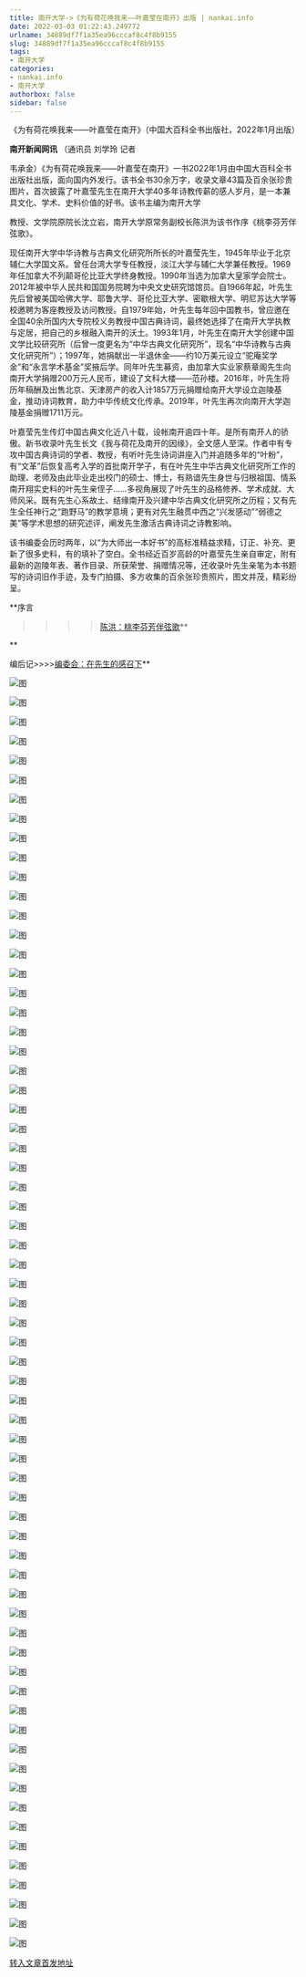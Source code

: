 ```yaml
---
title: 南开大学->《为有荷花唤我来——叶嘉莹在南开》出版 | nankai.info
date: 2022-03-03 01:22:43.249772
urlname: 34889df7f1a35ea96cccaf8c4f8b9155
slug: 34889df7f1a35ea96cccaf8c4f8b9155
tags: 
- 南开大学
categories:
- nankai.info
- 南开大学
authorbox: false
sidebar: false
---
```

《为有荷花唤我来——叶嘉莹在南开》（中国大百科全书出版社，2022年1月出版）

**南开新闻网讯** （通讯员 刘学玲 记者

韦承金）《为有荷花唤我来——叶嘉莹在南开》一书2022年1月由中国大百科全书出版社出版，面向国内外发行。该书全书30余万字，收录文章43篇及百余张珍贵图片，首次披露了叶嘉莹先生在南开大学40多年诗教传薪的感人岁月，是一本兼具文化、学术、史料价值的好书。该书主编为南开大学
<!--more-->
教授、文学院原院长沈立岩，南开大学原常务副校长陈洪为该书作序《桃李芬芳伴弦歌》。

现任南开大学中华诗教与古典文化研究所所长的叶嘉莹先生，1945年毕业于北京辅仁大学国文系。曾任台湾大学专任教授，淡江大学与辅仁大学兼任教授。1969年任加拿大不列颠哥伦比亚大学终身教授。1990年当选为加拿大皇家学会院士。2012年被中华人民共和国国务院聘为中央文史研究馆馆员。自1966年起，叶先生先后曾被美国哈佛大学、耶鲁大学、哥伦比亚大学、密歇根大学、明尼苏达大学等校邀聘为客座教授及访问教授。自1979年始，叶先生每年回中国教书，曾应邀在全国40余所国内大专院校义务教授中国古典诗词，最终她选择了在南开大学执教与定居，把自己的乡根融入南开的沃土。1993年1月，叶先生在南开大学创建中国文学比较研究所（后曾一度更名为“中华古典文化研究所”，现名“中华诗教与古典文化研究所”）；1997年，她捐献出一半退休金——约10万美元设立“驼庵奖学金”和“永言学术基金”奖掖后学。同年叶先生募资，由加拿大实业家蔡章阁先生向南开大学捐赠200万元人民币，建设了文科大楼——范孙楼。2016年，叶先生将历年稿酬及出售北京、天津房产的收入计1857万元捐赠给南开大学设立迦陵基金，推动诗词教育，助力中华传统文化传承。2019年，叶先生再次向南开大学迦陵基金捐赠1711万元。

叶嘉莹先生传灯中国古典文化近八十载，设帐南开逾四十年。是所有南开人的骄傲。新书收录叶先生长文《我与荷花及南开的因缘》，全文感人至深。作者中有专攻中国古典诗词的学者、教授，有听叶先生诗词讲座入门并追随多年的“叶粉”，有“文革”后恢复高考入学的首批南开学子，有在叶先生中华古典文化研究所工作的助理、老师及由此毕业走出校门的硕士、博士，有熟谙先生身世与归根祖国、情系南开翔实史料的叶先生亲侄子……多视角展现了叶先生的品格修养、学术成就、大师风采。既有先生心系故土、结缘南开及兴建中华古典文化研究所之历程；又有先生全任神行之“跑野马”的教学意境；更有对先生融贯中西之“兴发感动”“弱德之美”等学术思想的研究述评，阐发先生激活古典诗词之诗教影响。

该书编委会历时两年，以“为大师出一本好书”的高标准精益求精，订正、补充、更新了很多史料，有的填补了空白。全书经近百岁高龄的叶嘉莹先生亲自审定，附有最新的迦陵年表、著作目录、所获荣誉、捐赠情况等，还收录叶先生亲笔为本书题写的诗词旧作手迹，及专门拍摄、多方收集的百余张珍贵照片，图文并茂，精彩纷呈。

**序言

>>>>[陈洪：桃李芬芳伴弦歌](http://news.nankai.edu.cn/nkrw/system/2021/12/13/030049446.shtml)**

**

编后记>>>>[编委会：在先生的感召下](http://news.nankai.edu.cn/nkrw/system/2022/02/28/030050420.shtml)**

![图](http://news.nankai.edu.cn/ywsd/system/2022/02/28/g)

![图](http://news.nankai.edu.cn/ywsd/system/2022/02/28/p)

![图](http://news.nankai.edu.cn/ywsd/system/2022/02/28/j)

![图](http://news.nankai.edu.cn/ywsd/system/2022/02/28/)

![图](http://news.nankai.edu.cn/ywsd/system/2022/02/28/8)

![图](http://news.nankai.edu.cn/ywsd/system/2022/02/28/e)

![图](http://news.nankai.edu.cn/ywsd/system/2022/02/28/7)

![图](http://news.nankai.edu.cn/ywsd/system/2022/02/28/e)

![图](http://news.nankai.edu.cn/ywsd/system/2022/02/28/0)

![图](http://news.nankai.edu.cn/ywsd/system/2022/02/28/b)

![图](http://news.nankai.edu.cn/ywsd/system/2022/02/28/0)

![图](http://news.nankai.edu.cn/ywsd/system/2022/02/28/e)

![图](http://news.nankai.edu.cn/ywsd/system/2022/02/28/_)

![图](http://news.nankai.edu.cn/ywsd/system/2022/02/28/8)

![图](http://news.nankai.edu.cn/ywsd/system/2022/02/28/5)

![图](http://news.nankai.edu.cn/ywsd/system/2022/02/28/8)

![图](http://news.nankai.edu.cn/ywsd/system/2022/02/28/4)

![图](http://news.nankai.edu.cn/ywsd/system/2022/02/28/4)

![图](http://news.nankai.edu.cn/ywsd/system/2022/02/28/0)

![图](http://news.nankai.edu.cn/ywsd/system/2022/02/28/0)

![图](http://news.nankai.edu.cn/ywsd/system/2022/02/28/0)

![图](http://news.nankai.edu.cn/ywsd/system/2022/02/28/3)

![图](http://news.nankai.edu.cn/ywsd/system/2022/02/28/0)

![图](http://news.nankai.edu.cn/ywsd/system/2022/02/28/0)

![图](http://news.nankai.edu.cn/)

![图](http://news.nankai.edu.cn/ywsd/system/2022/02/28/8)

![图](http://news.nankai.edu.cn/ywsd/system/2022/02/28/4)

![图](http://news.nankai.edu.cn/ywsd/system/2022/02/28/4)

![图](http://news.nankai.edu.cn/)

![图](http://news.nankai.edu.cn/ywsd/system/2022/02/28/0)

![图](http://news.nankai.edu.cn/ywsd/system/2022/02/28/0)

![图](http://news.nankai.edu.cn/ywsd/system/2022/02/28/0)

![图](http://news.nankai.edu.cn/)

![图](http://news.nankai.edu.cn/ywsd/system/2022/02/28/3)

![图](http://news.nankai.edu.cn/ywsd/system/2022/02/28/0)

![图](http://news.nankai.edu.cn/ywsd/system/2022/02/28/0)

![图](http://news.nankai.edu.cn/)

![图](http://news.nankai.edu.cn/ywsd/system/2022/02/28/c)

![图](http://news.nankai.edu.cn/ywsd/system/2022/02/28/i)

![图](http://news.nankai.edu.cn/ywsd/system/2022/02/28/p)

![图](http://news.nankai.edu.cn/)

![图](http://news.nankai.edu.cn/ywsd/system/2022/02/28/n)

![图](http://news.nankai.edu.cn/ywsd/system/2022/02/28/c)

![图](http://news.nankai.edu.cn/ywsd/system/2022/02/28/)

![图](http://news.nankai.edu.cn/ywsd/system/2022/02/28/u)

![图](http://news.nankai.edu.cn/ywsd/system/2022/02/28/d)

![图](http://news.nankai.edu.cn/ywsd/system/2022/02/28/e)

![图](http://news.nankai.edu.cn/ywsd/system/2022/02/28/)

![图](http://news.nankai.edu.cn/ywsd/system/2022/02/28/i)

![图](http://news.nankai.edu.cn/ywsd/system/2022/02/28/a)

![图](http://news.nankai.edu.cn/ywsd/system/2022/02/28/k)

![图](http://news.nankai.edu.cn/ywsd/system/2022/02/28/n)

![图](http://news.nankai.edu.cn/ywsd/system/2022/02/28/a)

![图](http://news.nankai.edu.cn/ywsd/system/2022/02/28/n)

![图](http://news.nankai.edu.cn/ywsd/system/2022/02/28/)

![图](http://news.nankai.edu.cn/ywsd/system/2022/02/28/s)

![图](http://news.nankai.edu.cn/ywsd/system/2022/02/28/w)

![图](http://news.nankai.edu.cn/ywsd/system/2022/02/28/e)

![图](http://news.nankai.edu.cn/ywsd/system/2022/02/28/n)

![图](http://news.nankai.edu.cn/)

![图](http://news.nankai.edu.cn/)

![图](http://news.nankai.edu.cn/ywsd/system/2022/02/28/:)

![图](http://news.nankai.edu.cn/ywsd/system/2022/02/28/p)

![图](http://news.nankai.edu.cn/ywsd/system/2022/02/28/t)

![图](http://news.nankai.edu.cn/ywsd/system/2022/02/28/t)

![图](http://news.nankai.edu.cn/ywsd/system/2022/02/28/h)

[转入文章首发地址](http://news.nankai.edu.cn/ywsd/system/2022/02/28/030050419.shtml)